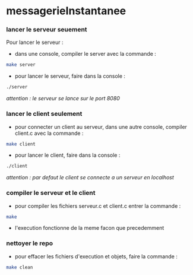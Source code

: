 # messagerieInstantanee
### lancer le serveur seuement 
Pour lancer le serveur : 
- dans une console, compiler le server avec la commande :
```bash
make server
```
- pour lancer le serveur, faire dans la console :
```bash
./server
```
*attention : le serveur se lance sur le port 8080*
### lancer le client seulement
- pour connecter un client au serveur, dans une autre console, compiler client.c avec la commande :
```bash
make client
```
- pour lancer le client, faire dans la console :
```bash
./client
```
*attention : par defaut le client se connecte a un serveur en localhost*

### compiler le serveur et le client
- pour compiler les fichiers serveur.c et client.c entrer la commande :
```bash
make
```
- l'execution fonctionne de la meme facon que precedemment

### nettoyer le repo
- pour effacer les fichiers d'execution et objets, faire la commande :
```bash
make clean
```

